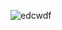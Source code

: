 ![edcwdf](https://github.com/O-Damnpr/velyn666/assets/128464668/7ea971e4-8d77-4835-a7ea-002a18cec228)

